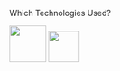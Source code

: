 Which Technologies Used? 

<img src="https://www.hebergementwebs.com/image/42/423d726d769393674cbebd36d335ec21.jpeg/bu-java-9-api-gowulasmalaryny-gowy-gorersiniz.jpeg" width=65 height=65/> <img src="https://2.bp.blogspot.com/-4FdDAKjbAvU/Vpvr1Rl9YfI/AAAAAAAABk0/U-VeLoHK7uo/s1600/photo.jpg" width=55 height=55 />

